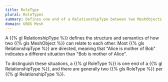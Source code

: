 ```yaml
---
title: RoleType
plural: RoleTypes
summary: Defines one end of a RelationshipType between two MeshObjects.
domain: UBOS Mesh
---
```


A {{% gl RelationshipType %}} defines the structure and semantics of
how two {{% gls MeshObject %}} can relate to each other. Most
{{% gls RelationshipType %}} are directed, meaning that
"Alice is mother of Bob" indicates a different situation than
"Bob is mother of Alice".

To distinguish these situations, a {{% gl RoleType %}} is one end of
a {{% gl RelationshipType %}}, and there are generally two
{{% gls RoleType %}} per {{% gl RelationshipType %}}.

